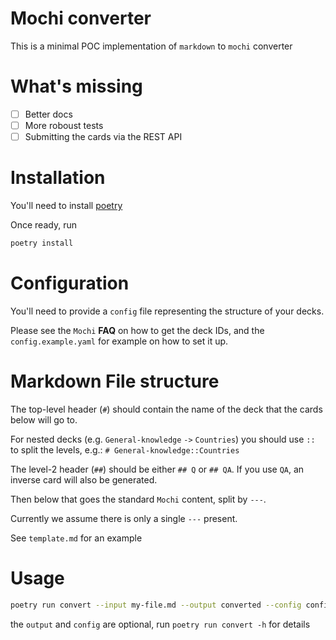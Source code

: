 # Mochi converter

This is a minimal POC implementation of `markdown` to `mochi` converter

# What's missing

- [ ] Better docs
- [ ] More roboust tests 
- [ ] Submitting the cards via the REST API

# Installation

You'll need to install [poetry](https://github.com/python-poetry/poetry)

Once ready, run

```bash
poetry install
```

# Configuration

You'll need to provide a `config` file representing the structure of your decks. 

Please see the `Mochi` **FAQ** on how to get the deck IDs, and the 
`config.example.yaml` for example on how to set it up. 

# Markdown File structure

The top-level header (`#`) should contain the name of the deck that
the cards below will go to.

For nested decks (e.g. `General-knowledge` `->` `Countries`) 
you should use `::` to split the levels, e.g.:
`# General-knowledge::Countries`

The level-2 header (`##`) should be either `## Q` or `## QA`.
If you use `QA`, an inverse card will also be generated.

Then below that goes the standard `Mochi` content, split by `---`.

Currently we assume there is only a single `---` present.

See `template.md` for an example

# Usage

```bash
poetry run convert --input my-file.md --output converted --config config.yaml
```

the `output` and `config` are optional, run `poetry run convert -h` for details
